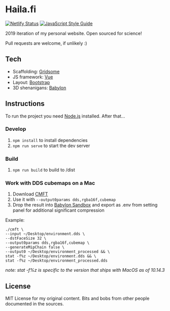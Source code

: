 # Haila.fi
[![Netlify Status](https://api.netlify.com/api/v1/badges/067a7963-2ed9-4218-9782-bebce700e33a/deploy-status)](https://app.netlify.com/sites/haila/deploys) [![JavaScript Style Guide](https://img.shields.io/badge/code_style-standard-brightgreen.svg)](https://standardjs.com)

2019 iteration of my personal website. Open sourced for science!

Pull requests are welcome, if unlikely :)

## Tech

* Scaffolding: [Gridsome](https://gridsome.org/)
* JS framework: [Vue](https://vuejs.org/)
* Layout: [Bootstrap](https://getbootstrap.com/)
* 3D shenanigans: [Babylon](https://www.babylonjs.com/)

## Instructions

To run the project you need [Node.js](https://github.com/creationix/nvm) installed. After that...

### Develop

1. `npm install` to install dependencies
2. `npm run serve` to start the dev server

### Build

1. `npm run build` to build to /dist

### Work with DDS cubemaps on a Mac

1. Download [CMFT](https://github.com/dariomanesku/cmft)
2. Use it with `--output0params dds,rgba16f,cubemap`
3. Drop the result into [Babylon Sandbox](https://sandbox.babylonjs.com/) and export as .env from setting panel for additional significant compression

Example:

```
./cmft \
--input ~/Desktop/environment.dds \
--dstFaceSize 32 \
--output0params dds,rgba16f,cubemap \
--generateMipChain false \
--output0 ~/Desktop/environment_processed && \
stat -f%z ~/Desktop/environment.dds && \
stat -f%z ~/Desktop/environment_processed.dds
```

_note: stat -f%z is specific to the version that ships with MacOS as of 10.14.3_

## License

MIT License for my original content. Bits and bobs from other people documented in the sources.